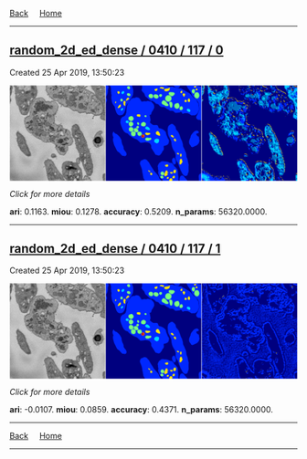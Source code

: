 
[Back](..)&nbsp;&nbsp;&nbsp;&nbsp;&nbsp;[Home](https://leapmanlab.github.io/snapshots)

---

<div class="summary"><a href="0"><h2>random_2d_ed_dense / 0410 / 117 / 0</h2></a><p>Created 25 Apr 2019, 13:50:23
</p><a href="0"><img src="0/media/summary.png" align="center"></a><p>
<i>Click for more details</i>
</p></div>

**ari**: 0.1163. **miou**: 0.1278. **accuracy**: 0.5209. **n_params**: 56320.0000. 

---

<div class="summary"><a href="1"><h2>random_2d_ed_dense / 0410 / 117 / 1</h2></a><p>Created 25 Apr 2019, 13:50:23
</p><a href="1"><img src="1/media/summary.png" align="center"></a><p>
<i>Click for more details</i>
</p></div>

**ari**: -0.0107. **miou**: 0.0859. **accuracy**: 0.4371. **n_params**: 56320.0000. 

---

[Back](..)&nbsp;&nbsp;&nbsp;&nbsp;&nbsp;[Home](https://leapmanlab.github.io/snapshots)

---